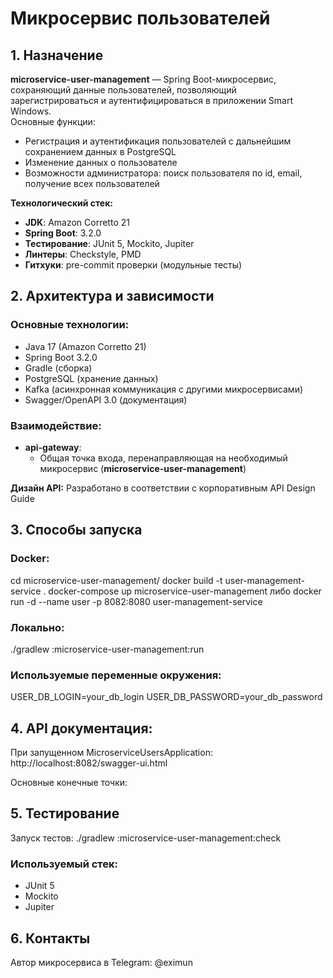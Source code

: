 # Микросервис пользователей

## 1. Назначение
**microservice-user-management** — Spring Boot-микросервис, сохраняющий данные пользователей, позволяющий зарегистрироваться и аутентифицироваться в приложении Smart Windows.  
Основные функции:
- Регистрация и аутентификация пользователей с дальнейшим сохранением данных в PostgreSQL
- Изменение данных о пользователе
- Возможности администратора: поиск пользователя по id, email, получение всех пользователей

**Технологический стек:**
- **JDK**: Amazon Corretto 21
- **Spring Boot**: 3.2.0
- **Тестирование**: JUnit 5, Mockito, Jupiter
- **Линтеры**: Checkstyle, PMD
- **Гитхуки**: pre-commit проверки (модульные тесты)


## 2. Архитектура и зависимости
### Основные технологии:
- Java 17 (Amazon Corretto 21)
- Spring Boot 3.2.0
- Gradle (сборка)
- PostgreSQL (хранение данных)
- Kafka (асинхронная коммуникация с другими микросервисами)
- Swagger/OpenAPI 3.0 (документация)

### Взаимодействие:
- **api-gateway**: 
  - Общая точка входа, перенаправляющая на необходимый микросервис (**microservice-user-management**)

**Дизайн API:** Разработано в соответствии с корпоративным API Design Guide


## 3. Способы запуска
### Docker:
cd microservice-user-management/
docker build -t user-management-service .
docker-compose up microservice-user-management либо docker run -d --name user -p 8082:8080 user-management-service

### Локально:
./gradlew :microservice-user-management:run 

### Используемые переменные окружения:
USER_DB_LOGIN=your_db_login
USER_DB_PASSWORD=your_db_password


## 4. API документация:

При запущенном MicroserviceUsersApplication: http://localhost:8082/swagger-ui.html

Основные конечные точки:


## 5. Тестирование

Запуск тестов: ./gradlew :microservice-user-management:check 

### Используемый стек:
- JUnit 5
- Mockito
- Jupiter


## 6. Контакты

Автор микросервиса в Telegram: @eximun
